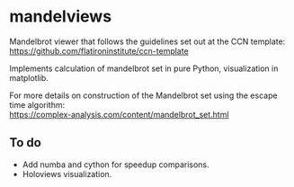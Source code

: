 # mandelviews
Mandelbrot viewer that follows the guidelines set out at the CCN template:    
 https://github.com/flatironinstitute/ccn-template

 Implements calculation of mandelbrot set in pure Python, visualization in matplotlib.
 
For more details on construction of the Mandelbrot set using the escape time 
algorithm:        
https://complex-analysis.com/content/mandelbrot_set.html


## To do
- Add numba and cython for speedup comparisons. 
- Holoviews visualization. 

